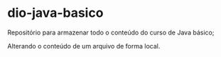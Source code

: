 # dio-java-basico
Repositório para armazenar todo o conteúdo do curso de Java básico;

Alterando o conteúdo de um arquivo de forma local.